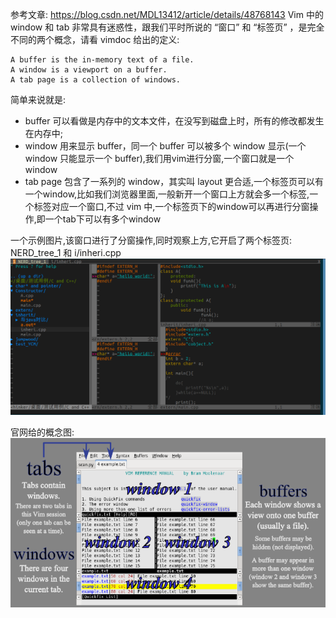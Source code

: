 参考文章: https://blog.csdn.net/MDL13412/article/details/48768143
Vim 中的 window 和 tab 非常具有迷惑性，跟我们平时所说的 “窗口” 和 “标签页” ，是完全不同的两个概念，请看 vimdoc 给出的定义:  
```
A buffer is the in-memory text of a file.
A window is a viewport on a buffer.
A tab page is a collection of windows.
```  

简单来说就是:
* buffer 可以看做是内存中的文本文件，在没写到磁盘上时，所有的修改都发生在内存中;
* window 用来显示 buffer，同一个 buffer 可以被多个 window 显示(一个 window 只能显示一个 buffer),我们用vim进行分窗,一个窗口就是一个window
* tab page 包含了一系列的 window，其实叫 layout 更合适,一个标签页可以有一个window,比如我们浏览器里面,一般新开一个窗口上方就会多一个标签,一个标签对应一个窗口,不过 vim 中,一个标签页下的window可以再进行分窗操作,即一个tab下可以有多个window

一个示例图片,该窗口进行了分窗操作,同时观察上方,它开启了两个标签页: NERD_tree_1 和 i/inheri.cpp
![](img/win_tab.png)

官网给的概念图:  
![](img/concept.png)
